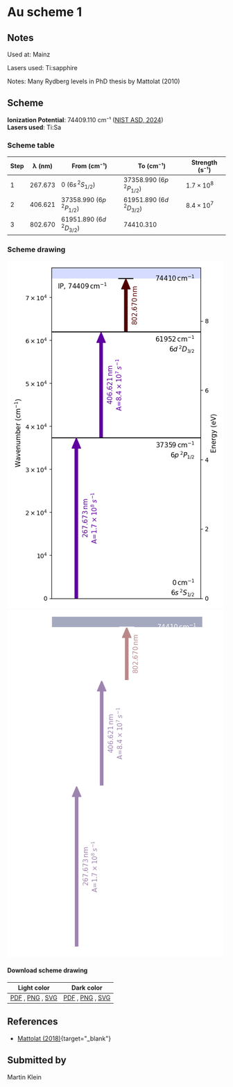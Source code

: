 # Au scheme 1

## Notes

Used at: Mainz

Lasers used: Ti:sapphire

Notes: Many Rydberg levels in PhD thesis by Mattolat (2010)





## Scheme

**Ionization Potential**: 74409.110 cm⁻¹ ([NIST ASD, 2024](https://www.nist.gov/pml/atomic-spectra-database))  
**Lasers used**: Ti:Sa

### Scheme table

| Step | λ (nm)  |         From (cm⁻¹)         |          To (cm⁻¹)          |   Strength (s⁻¹)    |
| ---- | ------- | --------------------------- | --------------------------- | ------------------- |
| 1    | 267.673 | 0 ($6s\,^2S_{1/2}$)         | 37358.990 ($6p\,^2P_{1/2}$) | $1.7 \times 10^{8}$ |
| 2    | 406.621 | 37358.990 ($6p\,^2P_{1/2}$) | 61951.890 ($6d\,^2D_{3/2}$) | $8.4 \times 10^{7}$ |
| 3    | 802.670 | 61951.890 ($6d\,^2D_{3/2}$) | 74410.310                   |                     |


### Scheme drawing

![au scheme, light mode](au-001/au-001-light.png#only-light)
![au scheme, dark mode](au-001/au-001-dark-web.png#only-dark)

#### Download scheme drawing

|                                            Light color                                            |                                           Dark color                                           |
| ------------------------------------------------------------------------------------------------- | ---------------------------------------------------------------------------------------------- |
| [PDF](au-001/au-001-light.pdf) , [PNG](au-001/au-001-light.png) , [SVG](au-001/au-001-light.svg)  | [PDF](au-001/au-001-dark.pdf) , [PNG](au-001/au-001-dark.png) , [SVG](au-001/au-001-dark.svg)  |


## References

  - [Mattolat (2018)](https://doi.org/10.25358/openscience-1003){target="_blank"}



## Submitted by

Martin Klein

